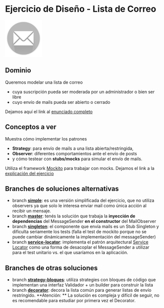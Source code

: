 
# Ejercicio de Diseño - Lista de Correo

<img src="images/mailList.png" height="120px" width="120px"/>

## Dominio
Queremos modelar una lista de correo

* cuya suscripción pueda ser moderada por un administrador o bien ser libre
* cuyo envío de mails pueda ser abierto o cerrado

Dejamos aquí el link al [enunciado completo](https://docs.google.com/document/d/1o0Bc2Az38ii7YzbsDVX-v8bu3-eBbIdsJqKABMArqv0/edit?usp=sharing)

## Conceptos a ver

Muestra cómo implementar los patrones 

* **Strategy**: para envío de mails a una lista abierta/restringida, 
* **Observer**: diferentes comportamientos ante el envío de posts
* y cómo testear con **stubs/mocks** para simular el envío de mails. 

Utiliza el framework [Mockito](http://site.mockito.org/) para trabajar con mocks. Dejamos el link a la [explicación del ejercicio](https://docs.google.com/document/d/1aw8p79d78zos47ommvwZw6fIkHH_Qx_SBfwU3yfJ96k/edit)

## Branches de soluciones alternativas

* branch [__simple__](https://github.com/uqbar-project/eg-lista-correo-xtend/tree/simple): es una versión simplificada del ejercicio, que no utiliza observers ya que solo le interesa enviar mail como única acción al recibir un mensaje.
* branch [__master__](https://github.com/uqbar-project/eg-lista-correo-xtend/): tenés la solución que trabaja la **inyección de dependencias** del MessageSender **en el constructor** del MailObserver
* branch [__singleton__](https://github.com/uqbar-project/eg-lista-correo-xtend/tree/singleton): el componente que envía mails es un Stub Singleton y dificulta seriamente los tests (falla el test de mockito porque no se puede cambiar dinámicamente la implementación del messageSender)
* branch [__service-locator__](https://github.com/uqbar-project/eg-lista-correo-xtend/tree/service-locator): implementa el patrón arquitectural [Service Locator](https://en.wikipedia.org/wiki/Service_locator_pattern) como una forma de desacoplar el MessageSender a utilizar para el test unitario vs. el que usaríamos en la aplicación.

## Branches de otras soluciones
* branch [__strategy-bloques__](https://github.com/uqbar-project/eg-lista-correo-xtend/tree/strategy-bloques): utiliza strategies con bloques de código que implementan una interfaz Validador + un builder para construir la lista
* branch [__decorator__](https://github.com/uqbar-project/eg-lista-correo-xtend/tree/decorator): decora la lista común para generar listas de envío restringido. **Atención: ** La solución es compleja y difícil de seguir, no es recomendable para estudiar por primera vez el Decorator.

